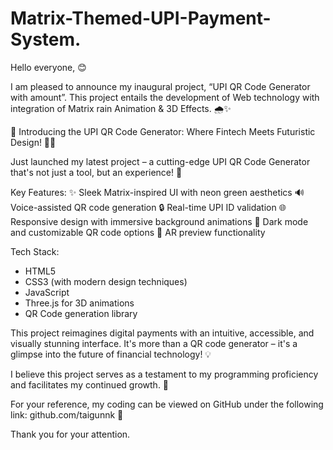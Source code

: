 # Matrix-Themed-UPI-Payment-System.

Hello everyone, 😊

I am pleased to announce my inaugural project, “UPI QR Code Generator with amount”. This project entails the development of Web technology with integration of Matrix rain Animation & 3D Effects. 🌧️✨

🚀 Introducing the UPI QR Code Generator: Where Fintech Meets Futuristic Design! 💸🔮

Just launched my latest project – a cutting-edge UPI QR Code Generator that's not just a tool, but an experience! 🌟

Key Features:
✨ Sleek Matrix-inspired UI with neon green aesthetics
🔊 Voice-assisted QR code generation
🔒 Real-time UPI ID validation
🌐 Responsive design with immersive background animations
🎨 Dark mode and customizable QR code options
🔮 AR preview functionality

Tech Stack:
- HTML5
- CSS3 (with modern design techniques)
- JavaScript
- Three.js for 3D animations
- QR Code generation library

This project reimagines digital payments with an intuitive, accessible, and visually stunning interface. It's more than a QR code generator – it's a glimpse into the future of financial technology! 💡

I believe this project serves as a testament to my programming proficiency and facilitates my continued growth. 🚀

For your reference, my coding can be viewed on GitHub under the following link: github.com/taigunnk 🔗

Thank you for your attention.
